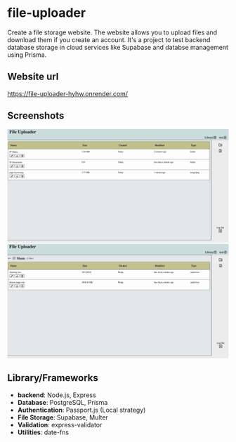 # file-uploader

Create a file storage website. The website allows you to upload files and download them if you create an account. It's a project to test backend database storage in cloud services like Supabase and databse management using Prisma.

## Website url

https://file-uploader-hyhw.onrender.com/

## Screenshots

<img src="./public/screenshot1.png" alt="screenshot">
<img src="./public/screenshot2.png" alt="screenshot">

## Library/Frameworks

- **backend**: Node.js, Express
- **Database**: PostgreSQL, Prisma
- **Authentication**: Passport.js (Local strategy)
- **File Storage**: Supabase, Multer
- **Validation**: express-validator
- **Utilities**: date-fns
